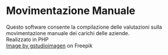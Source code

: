 # Movimentazione Manuale
Questo software consente la compilazione delle valutazioni sulla movimentazione manuale dei carichi delle aziende.<br>
Realizzato in PHP<br>
<a href="https://www.freepik.com/free-vector/pencil_5028180.htm#query=pencil&position=2&from_view=keyword&track=sph">Image by gstudioimagen</a> on Freepik
